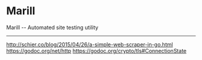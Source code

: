# Marill
Marill -- Automated site testing utility

--------------------------------------------------------
http://schier.co/blog/2015/04/26/a-simple-web-scraper-in-go.html
https://godoc.org/net/http
https://godoc.org/crypto/tls#ConnectionState

